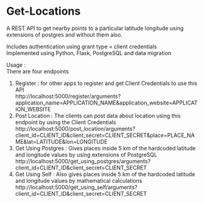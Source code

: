 # Get-Locations
A REST API to get nearby points to a particular latitude longitude using extensions of postgres and without them also.    
    
Includes authentication using grant type = client credentials    
Implemented using Python, Flask, PostgreSQL and data migration     
     
Usage :    
There are four endpoints    
1. Register : for other apps to register and get Client Credentials to use this API    
http://localhost:5000/register/arguments?application_name=APPLICATION_NAME&application_website=APPLICATION_WEBSITE    
2. Post Location : The clients can post data about location using this endpoint by using the Client   Credentials    
http://localhost:5000/post_location/arguments?client_id=CLIENT_ID&client_secret=CLIENT_SECRET&place=PLACE_NAME&lat=LATITUDE&lon=LONGITUDE    
3. Get Using Postgres : Gives places inside 5 km of the hardcoded latitude and longitude values by using extensions of PostgreSQL    
http://localhost:5000/get_using_postgres/arguments?client_id=CLIENT_ID&client_secret=CLIENT_SECRET    
4. Get Using Self : Also gives places inside 5 km of the hardcoded latitude and longitude values by mathematical calculations     
http://localhost:5000/get_using_self/arguments?client_id=CLIENT_ID&client_secret=CLIENT_SECRET 